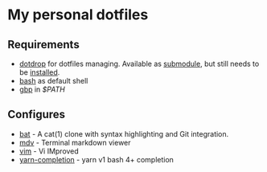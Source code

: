 # My personal dotfiles
## Requirements

  * [dotdrop](https://github.com/deadc0de6/dotdrop) for dotfiles managing. Available as [submodule](dotdrop), but still needs to be [installed](https://dotdrop.readthedocs.io/en/latest/installation/#as-a-submodule).
  * [bash](https://www.gnu.org/software/bash/) as default shell
  * [gbp](https://github.com/jtyr/gbt) in *$PATH*

## Configures

  * [bat](https://github.com/sharkdp/bat) - A cat(1) clone with syntax highlighting and Git integration.
  * [mdv](https://github.com/axiros/terminal_markdown_viewer) - Terminal markdown viewer
  * [vim](https://www.vim.org/) - Vi IMproved
  * [yarn-completion](https://github.com/dsifford/yarn-completion) - yarn v1 bash 4+ completion
